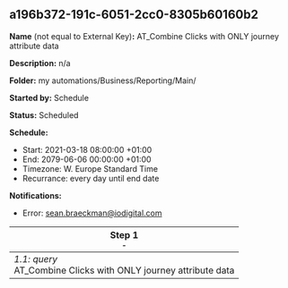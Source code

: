 ## a196b372-191c-6051-2cc0-8305b60160b2

**Name** (not equal to External Key)**:** AT_Combine Clicks with ONLY journey attribute data

**Description:** n/a

**Folder:** my automations/Business/Reporting/Main/

**Started by:** Schedule

**Status:** Scheduled

**Schedule:**

* Start: 2021-03-18 08:00:00 +01:00
* End: 2079-06-06 00:00:00 +01:00
* Timezone: W. Europe Standard Time
* Recurrance: every day until end date

**Notifications:**

* Error: sean.braeckman@iodigital.com

| Step 1<br>_<small>-</small>_ |
| --- |
| _1.1: query_<br>AT_Combine Clicks with ONLY journey attribute data |

